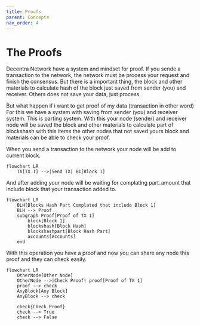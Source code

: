 ```yaml
---
title: Proofs
parent: Concepts
nav_order: 4
---
```


# The Proofs

Decentra Network have a system and mindset for proof. If you sende a transaction to the network, the network must be process your request and finish the consensus. But there is a important thing, the block and other materials to calculate hash of the block just saved from sender (you) and receiver. Others does not save your data, just process.

But what happen if i want to get proof of my data (transaction in other word) For this we have a system with saving from sender (you) and receiver system. This is parting system. With this your node (sender) and receiver node will be saved the block and other materials to calculate part of blockshash with this items the other nodes that not saved yours block and materials can be able to check your proof.

When you send a transaction to the network your node will be add to current block.

```mermaid
flowchart LR
    TX[TX 1] -->|Send TX| B1[Block 1]
```

And after adding your node will be waiting for complating part_amount that include block that your transaction added to.

```mermaid
flowchart LR
    BLH[Blocks Hash Part Complated that include Block 1]
    BLH --> Proof
    subgraph Proof[Proof of TX 1]
        block[Block 1]
        blockshash[Block Hash]
        blockshashpart[Block Hash Part]
        accounts[Accounts]
    end

```

With this operation you have a proof and now you can share any node this proof and they can check easily.

```mermaid
flowchart LR
    OtherNode[Other Node]
    OtherNode -->|Check Proof| proof[Proof of TX 1]
    proof --> check
    AnyBlock[Any Block]
    AnyBlock --> check

    check{Check Proof}
    check --> True
    check --> False
```
